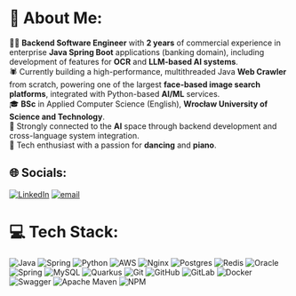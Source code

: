 # 💫 About Me:
👨‍💻 **Backend Software Engineer** with **2 years** of commercial experience in enterprise **Java Spring Boot** applications (banking domain), including development of features for **OCR** and **LLM-based AI systems**.<br>🕷️ Currently building a high-performance, multithreaded Java **Web Crawler** from scratch, powering one of the largest **face-based image search platforms**, integrated with Python-based **AI/ML** services.<br>🎓 **BSc** in Applied Computer Science (English), **Wrocław University of Science and Technology**.<br>🧠 Strongly connected to the **AI** space through backend development and cross-language system integration.<br>🎹 Tech enthusiast with a passion for **dancing** and **piano**.



## 🌐 Socials:
[![LinkedIn](https://img.shields.io/badge/LinkedIn-%230077B5.svg?logo=linkedin&logoColor=white)](https://linkedin.com/in/https://www.linkedin.com/in/filipszydlak/) [![email](https://img.shields.io/badge/Email-D14836?logo=gmail&logoColor=white)](mailto:szydlakf@gmail.com) 

# 💻 Tech Stack:
![Java](https://img.shields.io/badge/java-%23ED8B00.svg?style=for-the-badge&logo=openjdk&logoColor=white) ![Spring](https://img.shields.io/badge/spring-%236DB33F.svg?style=for-the-badge&logo=spring&logoColor=white) ![Python](https://img.shields.io/badge/python-3670A0?style=for-the-badge&logo=python&logoColor=ffdd54) ![AWS](https://img.shields.io/badge/AWS-%23FF9900.svg?style=for-the-badge&logo=amazon-aws&logoColor=white) ![Nginx](https://img.shields.io/badge/nginx-%23009639.svg?style=for-the-badge&logo=nginx&logoColor=white) ![Postgres](https://img.shields.io/badge/postgres-%23316192.svg?style=for-the-badge&logo=postgresql&logoColor=white) ![Redis](https://img.shields.io/badge/redis-%23DD0031.svg?style=for-the-badge&logo=redis&logoColor=white) ![Oracle](https://img.shields.io/badge/Oracle-F80000?style=for-the-badge&logo=oracle&logoColor=white) ![Spring](https://img.shields.io/badge/spring-%236DB33F.svg?style=for-the-badge&logo=spring&logoColor=white) ![MySQL](https://img.shields.io/badge/mysql-4479A1.svg?style=for-the-badge&logo=mysql&logoColor=white) ![Quarkus](https://img.shields.io/badge/quarkus-%234794EB.svg?style=for-the-badge&logo=quarkus&logoColor=white) ![Git](https://img.shields.io/badge/git-%23F05033.svg?style=for-the-badge&logo=git&logoColor=white) ![GitHub](https://img.shields.io/badge/github-%23121011.svg?style=for-the-badge&logo=github&logoColor=white) ![GitLab](https://img.shields.io/badge/gitlab-%23181717.svg?style=for-the-badge&logo=gitlab&logoColor=white) ![Docker](https://img.shields.io/badge/docker-%230db7ed.svg?style=for-the-badge&logo=docker&logoColor=white) ![Swagger](https://img.shields.io/badge/-Swagger-%23Clojure?style=for-the-badge&logo=swagger&logoColor=white) ![Apache Maven](https://img.shields.io/badge/Apache%20Maven-C71A36?style=for-the-badge&logo=Apache%20Maven&logoColor=white)  ![NPM](https://img.shields.io/badge/NPM-%23CB3837.svg?style=for-the-badge&logo=npm&logoColor=white)

<!-- # 📊 GitHub Stats:
![](https://github-readme-stats.vercel.app/api?username=filipszydlak&theme=dark&hide_border=false&include_all_commits=false&count_private=false)<br/>
![](https://nirzak-streak-stats.vercel.app/?user=filipszydlak&theme=dark&hide_border=false)<br/>
![](https://github-readme-stats.vercel.app/api/top-langs/?username=filipszydlak&theme=dark&hide_border=false&include_all_commits=false&count_private=false&layout=compact)

### 🔝 Top Contributed Repo
![](https://github-contributor-stats.vercel.app/api?username=filipszydlak&limit=5&theme=dark&combine_all_yearly_contributions=true)

---
[![](https://visitcount.itsvg.in/api?id=filipszydlak&icon=0&color=0)](https://visitcount.itsvg.in) -->

<!-- Proudly created with GPRM ( https://gprm.itsvg.in ) -->
